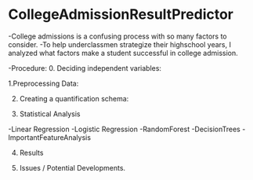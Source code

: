 # CollegeAdmissionResultPredictor

-College admissions is a confusing process with so many factors to consider.
-To help underclassmen strategize their highschool years, I analyzed what factors make a student successful in college admission.

-Procedure:
  0. Deciding independent variables:

  1.Preprocessing Data:

  2. Creating a quantification schema:

  3. Statistical Analysis

  -Linear Regression
  -Logistic Regression
  -RandomForest
  -DecisionTrees
  -ImportantFeatureAnalysis

   4. Results

   5. Issues / Potential Developments.
